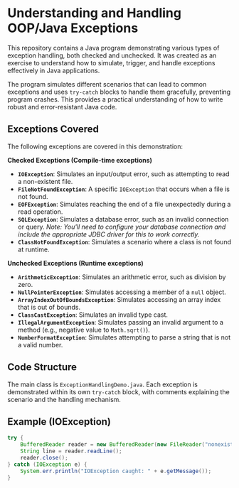# Understanding and Handling OOP/Java Exceptions 

This repository contains a Java program demonstrating various types of exception handling, both checked and unchecked. It was created as an exercise to understand how to simulate, trigger, and handle exceptions effectively in Java applications.
 
The program simulates different scenarios that can lead to common exceptions and uses `try-catch` blocks to handle them gracefully, preventing program crashes. This provides a practical understanding of how to write robust and error-resistant Java code.

## Exceptions Covered

The following exceptions are covered in this demonstration:

**Checked Exceptions (Compile-time exceptions)**

*   **`IOException`**: Simulates an input/output error, such as attempting to read a non-existent file.
*   **`FileNotFoundException`**: A specific `IOException` that occurs when a file is not found.
*   **`EOFException`**: Simulates reaching the end of a file unexpectedly during a read operation.
*   **`SQLException`**: Simulates a database error, such as an invalid connection or query. *Note: You'll need to configure your database connection and include the appropriate JDBC driver for this to work correctly.*
*   **`ClassNotFoundException`**: Simulates a scenario where a class is not found at runtime.

**Unchecked Exceptions (Runtime exceptions)**

*   **`ArithmeticException`**: Simulates an arithmetic error, such as division by zero.
*   **`NullPointerException`**: Simulates accessing a member of a `null` object.
*   **`ArrayIndexOutOfBoundsException`**: Simulates accessing an array index that is out of bounds.
*   **`ClassCastException`**: Simulates an invalid type cast.
*   **`IllegalArgumentException`**: Simulates passing an invalid argument to a method (e.g., negative value to `Math.sqrt()`).
*   **`NumberFormatException`**: Simulates attempting to parse a string that is not a valid number.

 
## Code Structure

The main class is `ExceptionHandlingDemo.java`. Each exception is demonstrated within its own `try-catch` block, with comments explaining the scenario and the handling mechanism.

## Example (IOException)

```java
try {
    BufferedReader reader = new BufferedReader(new FileReader("nonexistent_file.txt"));
    String line = reader.readLine();
    reader.close();
} catch (IOException e) {
    System.err.println("IOException caught: " + e.getMessage());
}
